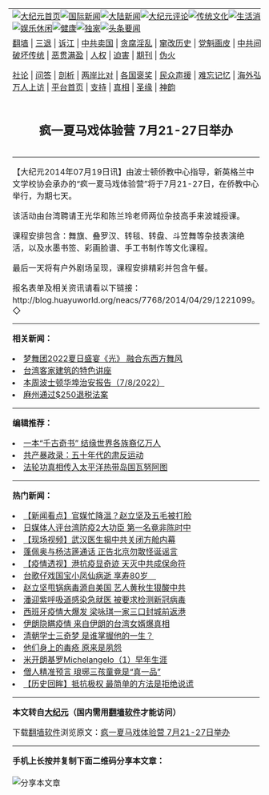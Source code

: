 <a name="1" id="1" target="_blank"></a><span id="1"></span>
<table align=center border="0"><tr><td colspan="2" VALIGN=TOP><a href="https://github.com/evfmhh399/djy/blob/master/gb/nf1351518.md#1"><img src="https://raw.githubusercontent.com/evfmhh399/www/master/t/djy/1.jpg" title="大纪元首页" alt="大纪元首页"></a><a href="https://github.com/evfmhh399/djy/blob/master/gb/n24hr.md#1"><img src="https://raw.githubusercontent.com/evfmhh399/www/master/t/djy/3.jpg" title="国际新闻" alt="国际新闻"></a><a href="https://github.com/evfmhh399/djy/blob/master/gb/nsc413.md#1"><img src="https://raw.githubusercontent.com/evfmhh399/www/master/t/djy/4.jpg" title="大陆新闻" alt="大陆新闻"></a><a href="https://github.com/evfmhh399/djy/blob/master/gb/news392.md#1"><img src="https://raw.githubusercontent.com/evfmhh399/www/master/t/djy/5.jpg" title="大纪元评论" alt="大纪元评论"></a><a href="https://github.com/evfmhh399/djy/blob/master/gb/news2007.md#1"><img src="https://raw.githubusercontent.com/evfmhh399/www/master/t/djy/6.jpg" title="传统文化" alt="传统文化"></a><a href="https://github.com/evfmhh399/djy/blob/master/gb/news2008.md#1"><img src="https://raw.githubusercontent.com/evfmhh399/www/master/t/djy/7.jpg" title="生活消费" alt="生活消费"></a><a href="https://github.com/evfmhh399/djy/blob/master/gb/ncyule.md#1"><img src="https://raw.githubusercontent.com/evfmhh399/www/master/t/djy/8.jpg" title="娱乐休闲" alt="娱乐休闲"></a><a href="https://github.com/evfmhh399/djy/blob/master/gb/nsc1002.md#1"><img src="https://raw.githubusercontent.com/evfmhh399/www/master/t/djy/9.jpg" title="健康" alt="健康"></a><a href="https://github.com/evfmhh399/djy/blob/master/gb/nf6092.md#1"><img src="https://raw.githubusercontent.com/evfmhh399/www/master/t/djy/10a.jpg" title="独家" alt="独家"></a><a href="https://github.com/evfmhh399/djy/blob/master/gb/nf4514.md#1"><img src="https://raw.githubusercontent.com/evfmhh399/www/master/t/djy/12a.jpg" title="头条要闻" alt="头条要闻"></a></td></tr>
<tr><td colspan="2" VALIGN=TOP><a target="_blank" href="https://github.com/evfmhh399/www/blob/master/README.md?zsrh#1">翻墙</a> | <a target="_blank" href="https://github.com/evfmhh399/djy/blob/master/gb/nf5657.md#1">三退</a> | <a target="_blank" href="https://github.com/evfmhh399/djy/blob/master/gb/nf6124.md#1">诉江</a> | <a target="_blank" href="https://github.com/evfmhh399/djy/blob/master/gb/nf1176117.md#1">中共卖国</a> | <a target="_blank" href="https://github.com/evfmhh399/djy/blob/master/gb/nf5773.md#1">贪腐淫乱</a> | <a target="_blank" href="https://github.com/evfmhh399/djy/blob/master/gb/nf1176115.md#1">窜改历史</a> | <a target="_blank" href="https://github.com/evfmhh399/djy/blob/master/gb/nf1176107.md#1">党魁画皮</a> | <a target="_blank" href="https://github.com/evfmhh399/djy/blob/master/gb/nf1320400.md#1">中共间谍</a> | <a target="_blank" href="https://github.com/evfmhh399/djy/blob/master/gb/nf1176114.md#1">破坏传统</a> | <a target="_blank" href="https://github.com/evfmhh399/ntdtv/blob/master/gb/prog447_1.md#1">恶贯满盈</a> | <a target="_blank" href="https://github.com/evfmhh399/djy/blob/master/gb/ncid278.md#1">人权</a> | <a target="_blank" href="https://github.com/evfmhh399/djy/blob/master/gb/nf1176111.md#1">迫害</a> | <a target="_blank" href="https://gitlab.com/szzdlab/mh-qikan/blob/master/README.md#1">期刊</a> | <a target="_blank" href="https://github.com/evfmhh399/djy/blob/master/gb/nf5562.md#1">伪火</a></p><p><a target="_blank" href="https://github.com/evfmhh399/djy/blob/master/gb/9p.md#1">社论</a> | <a target="_blank" href="https://github.com/evfmhh399/djy/blob/master/gb/nf4378.md#1">问答</a> | <a target="_blank" href="https://github.com/evfmhh399/djy/blob/master/gb/nf5792.md#1">剖析</a> | <a target="_blank" href="https://github.com/evfmhh399/djy/blob/master/gb/nf5735.md#1">两岸比对</a> | <a target="_blank" href="https://github.com/evfmhh399/djy/blob/master/gb/nf6119.md#1">各国褒奖</a> | <a target="_blank" href="https://github.com/evfmhh399/djy/blob/master/gb/nf6120.md#1">民众声援</a> | <a target="_blank" href="https://github.com/evfmhh399/djy/blob/master/gb/nf1188594.md#1">难忘记忆</a> | <a target="_blank" href="https://github.com/evfmhh399/djy/blob/master/gb/nf3180.md#1">海外弘传</a> | <a target="_blank" href="https://github.com/evfmhh399/djy/blob/master/gb/nf5410.md#1">万人上访</a> | <a target="_blank" href="https://github.com/evfmhh399/www/blob/master/README.md?zsrh#1">平台首页</a> | <a target="_blank" href="https://github.com/evfmhh399/djy/blob/master/gb/nf4386.md#1">支持</a> | <a target="_blank" href="https://github.com/evfmhh399/djy/blob/master/gb/nf4389.md#1">真相</a> | <a target="_blank" href="https://github.com/evfmhh399/djy/blob/master/gb/nf5790.md#1">圣缘</a> | <a target="_blank" href="https://github.com/evfmhh399/djy/blob/master/gb/nf4786.md#1">神韵</a></td></tr>
<tr><td VALIGN=TOP width="626"><h2 align=center>疯一夏马戏体验营 7月21-27日举办</h2>

<h6></h6>
<hr>
	<p>【大纪元2014年07月19日讯】由波士顿侨教中心指导，新英格兰中文学校协会承办的“疯一夏<ahref="https://github.com/evfmhh399/djy/blob/master/gb/tag/%E9%A9%AC%E6%88%8F.md#1">马戏</a><ahref="https://github.com/evfmhh399/djy/blob/master/gb/tag/%E4%BD%93%E9%AA%8C%E8%90%A5.md#1">体验营</a>”将于7月21-27日，在侨教中心举行，为期七天。</p>
<p>该活动由台湾聘请王光华和陈兰玲老师两位杂技高手来波城授课。</p>
<p>课程安排包含：舞旗、叠罗汉、转毯、转盘、斗笠舞等杂技表演绝活，以及水墨书签、彩画脸谱、手工书制作等文化课程。</p>
<p>最后一天将有户外剧场呈现，课程安排精彩并包含午餐。</p>
<p>报名表单及相关资讯请看以下链接：<br />http://blog.huayuworld.org/neacs/7768/2014/04/29/1221099。◇</p>
	
<hr>


<strong>相关新闻：</strong>
<li><a href="https://github.com/evfmhh399/djy/blob/master/gb/22/7/9/n13777206.md#1">梦舞团2022夏日盛宴《光》 融合东西方舞风</a></li>
<li><a href="https://github.com/evfmhh399/djy/blob/master/gb/22/7/9/n13777196.md#1">台湾客家建筑的特色讲座</a></li>
<li><a href="https://github.com/evfmhh399/djy/blob/master/gb/22/7/7/n13775937.md#1">本周波士顿华埠治安报告（7/8/2022）</a></li>
<li><a href="https://github.com/evfmhh399/djy/blob/master/gb/22/7/7/n13775928.md#1">麻州通过$250退税法案</a></li>
<hr>


<strong>编辑推荐：</strong>
<li><a href="https://github.com/ychojm359/djy/blob/master/gb/20/1/6/n11772347.md#1" target="_blank">一本“千古奇书” 结缘世界各族裔亿万人</a> </li><li><a href="https://github.com/tsiac2612/djy/blob/master/gb/18/10/21/n10798292.md#1" target="_blank">共产暴政录：五十年代的肃反运动</a></li><li><a href="https://github.com/tsiac2612/djy/blob/master/gb/19/10/31/n11625277.md#1" target="_blank">法轮功真相传入太平洋热带岛国瓦努阿图</a></li>
<hr>

<strong>热门新闻：</strong>
<li><a href="https://github.com/evfmhh399/djy/blob/master/gb/20/3/16/n11945071.md#1">【新闻看点】官媒忙降温？赵立坚及五毛被打脸</a></li>
<li><a href="https://github.com/evfmhh399/djy/blob/master/gb/20/3/16/n11943195.md#1">日媒体人评台湾防疫2大功臣 第一名竟非陈时中</a></li>
<li><a href="https://github.com/evfmhh399/djy/blob/master/gb/20/3/16/n11943071.md#1">【现场视频】武汉医生揭中共关闭方舱内幕</a></li>
<li><a href="https://github.com/evfmhh399/djy/blob/master/gb/20/3/16/n11945291.md#1">蓬佩奥与杨洁篪通话 正告北京勿散怪诞谣言</a></li>
<li><a href="https://github.com/evfmhh399/djy/blob/master/gb/20/3/15/n11942593.md#1">【疫情透视】港抗疫显奇迹 天灭中共成保命符</a></li>
<li><a href="https://github.com/evfmhh399/djy/blob/master/gb/20/3/17/n11946544.md#1">台歌仔戏国宝小凤仙病逝 享寿80岁　</a></li>
<li><a href="https://github.com/evfmhh399/djy/blob/master/gb/20/3/15/n11942589.md#1">赵立坚甩锅病毒源自美国 艺人黄秋生狠酸中共</a></li>
<li><a href="https://github.com/evfmhh399/djy/blob/master/gb/20/3/15/n11942781.md#1">潘迎紫呼吸道感染急就医 被要求检测新冠病毒</a></li>
<li><a href="https://github.com/evfmhh399/djy/blob/master/gb/20/3/15/n11942415.md#1">西班牙疫情大爆发 梁咏琪一家三口封城前返港</a></li>
<li><a href="https://github.com/evfmhh399/djy/blob/master/gb/20/3/17/n11947993.md#1">伊朗隐瞒疫情 来自伊朗的台湾女婿爆真相</a></li>
<li><a href="https://github.com/evfmhh399/djy/blob/master/gb/20/3/11/n11933369.md#1">清朝学士三奇梦 是谁掌握他的一生？</a></li>
<li><a href="https://github.com/evfmhh399/djy/blob/master/gb/20/1/2/n11764074.md#1">他们身上的毒疮 原来是夙怨</a></li>
<li><a href="https://github.com/evfmhh399/djy/blob/master/gb/13/1/31/n3790016.md#1">米开朗基罗Michelangelo（1）早年生涯</a></li>
<li><a href="https://github.com/evfmhh399/djy/blob/master/gb/20/3/11/n11933376.md#1">僧人精准预言 琅琊三孩童竟是“真一品”</a></li>
<li><a href="https://github.com/evfmhh399/djy/blob/master/gb/20/3/7/n11923201.md#1">【历史回眸】抵抗极权 最简单的方法是拒绝说谎</a></li>
<hr>

<strong>本文转自<a href="https://www.epochtimes.com">大纪元</a>（国内需用<a href="https://github.com/evfmhh399/www/blob/master/README.md#8">翻墙软件</a>才能访问）</strong><p>下载<a href="https://github.com/evfmhh399/www/blob/master/README.md#8">翻墙软件</a>浏览原文：<a href="https://www.epochtimes.com/gb/14/7/19/n4204486.htm">疯一夏马戏体验营 7月21-27日举办</a></p><hr>

<strong>手机上长按并复制下面二维码分享本文章：</strong><br><br><img src="https://chart.apis.google.com/chart?cht=qr&chs=240x240&choe=UTF-8&chld=M|2&chl=https://github.com/evfmhh399/djy/blob/master/gb/14/7/19/n4204486.md%231" title="分享本文章"></td><td VALIGN=TOP><a href="https://github.com/evfmhh399/djy/blob/master/gb/16/1/21/n4622075.md?dfh#1" target="_blank"><img src="https://raw.githubusercontent.com/evfmhh399/djy/master/gb/300/wei-f1.jpg" title="中共的伪火骗局"  alt="中共的伪火骗局"></a><br><a href="https://github.com/evfmhh399/www/blob/master/README.md?dfh#9" target="_blank"><img src="https://raw.githubusercontent.com/evfmhh399/djy/master/gb/300/yong-h.jpg" title="永恒的见证"  alt="永恒的见证"></a><br><a href="https://github.com/evfmhh399/djy/blob/master/gb/13/9/29/n3974789.md?dfh#1" target="_blank"><img src="https://raw.githubusercontent.com/evfmhh399/djy/master/gb/300/shang-lnz.jpg" title="善良女子被中共投男牢"  alt="善良女子被中共投男牢"></a><br><a href="https://github.com/evfmhh399/djy/blob/master/gb/16/3/16/n4663449.md?dfh#1" target="_blank"><img src="https://raw.githubusercontent.com/evfmhh399/djy/master/gb/300/huo-z3.jpg" title="警卫目击活摘器官"  alt="警卫目击活摘器官"></a><br><a href="https://github.com/evfmhh399/djy/blob/master/gb/16/8/7/n8177641.md?dfh#1" target="_blank"><img src="https://raw.githubusercontent.com/evfmhh399/djy/master/gb/300/huo-z4.jpg" title="证人描述活摘恐怖"  alt="证人描述活摘恐怖"></a><br><a href="https://github.com/evfmhh399/djy/blob/master/gb/10/4/19/n2881569.md?dfh#1" target="_blank"><img src="https://raw.githubusercontent.com/evfmhh399/djy/master/gb/300/huo-z1.jpg" title="揭开活摘器官黑幕"  alt="揭开活摘器官黑幕"></a><br><a href="https://github.com/evfmhh399/djy/blob/master/gb/10/11/7/n3077476.md?dfh#1" target="_blank"><img src="https://raw.githubusercontent.com/evfmhh399/djy/master/gb/300/ma-ks.jpg" title="马克思的成魔之路"  alt="马克思的成魔之路"></a><br><a href="https://github.com/evfmhh399/djy/blob/master/gb/14/6/9/n4173977.md?dfh#1" target="_blank"><img src="https://raw.githubusercontent.com/evfmhh399/djy/master/gb/300/chang-zs.jpg" title="藏字石 蕴天机"  alt="藏字石 蕴天机"></a><br><a href="https://github.com/evfmhh399/djy/blob/master/gb/18/5/10/n10381511.md?dfh#1" target="_blank"><img src="https://raw.githubusercontent.com/evfmhh399/djy/master/gb/300/st1.jpg" title="关注三亿人三退"  alt="关注三亿人三退"></a><br><a href="https://github.com/evfmhh399/djy/blob/master/gb/18/3/21/n10237682.md?dfh#1" target="_blank"><img src="https://raw.githubusercontent.com/evfmhh399/djy/master/gb/300/jie-t.jpg" title="解体中共复兴中华"  alt="解体中共复兴中华"></a><br><a href="https://github.com/evfmhh399/djy/blob/master/gb/9/2/9/n2422991.md?dfh#1" target="_blank"><img src="https://raw.githubusercontent.com/evfmhh399/djy/master/gb/300/gao-zs.jpg" title="中共迫害良心律师"  alt="中共迫害良心律师"></a><br><a href="https://github.com/evfmhh399/djy/blob/master/gb/18/12/9/n10900044.md?dfh#1" target="_blank"><img src="https://raw.githubusercontent.com/evfmhh399/djy/master/gb/300/sj1.jpg" title="三百多万人举报江泽民"  alt="三百多万人举报江泽民"></a><br><a href="https://github.com/evfmhh399/djy/blob/master/gb/18/8/28/n10672014.md?dfh#1" target="_blank"><img src="https://raw.githubusercontent.com/evfmhh399/djy/master/gb/300/sj2.jpg" title="这些官员为何起诉江泽民"  alt="这些官员为何起诉江泽民"></a><br><a href="https://github.com/evfmhh399/djy/blob/master/gb/8/12/18/n2367165.md?dfh#1" target="_blank"><img src="https://raw.githubusercontent.com/evfmhh399/djy/master/gb/300/liangan.jpg" title="海峡两岸的强烈对比"  alt="海峡两岸的强烈对比"></a><br><a href="https://github.com/evfmhh399/djy/blob/master/gb/15/12/10/n4593139.md?dfh#1" target="_blank"><img src="https://raw.githubusercontent.com/evfmhh399/djy/master/gb/300/jia-ndzl.jpg" title="加拿大总理的贺信"  alt="加拿大总理的贺信"></a><br><a href="https://github.com/evfmhh399/djy/blob/master/gb/11/6/17/n3289382.md?dfh#1" target="_blank"><img src="https://raw.githubusercontent.com/evfmhh399/djy/master/gb/300/xiao-wd.jpg" title="探寻真相兼听则明"  alt="探寻真相兼听则明"></a><br><a href="https://github.com/evfmhh399/djy/blob/master/gb/18/10/27/n10812623.md?dfh#1" target="_blank"><img src="https://raw.githubusercontent.com/evfmhh399/djy/master/gb/300/yindu.jpg" title="印度媒体报道东方"  alt="印度媒体报道东方"></a><br><a href="https://github.com/evfmhh399/djy/blob/master/gb/18/6/9/n10469652.md?dfh#1" target="_blank"><img src="https://raw.githubusercontent.com/evfmhh399/djy/master/gb/300/xie-j.jpg" title="不一样的海外校园"  alt="不一样的海外校园"></a><br><a href="https://github.com/evfmhh399/djy/blob/master/gb/7/4/5/n1669415.md?dfh#1" target="_blank"><img src="https://raw.githubusercontent.com/evfmhh399/djy/master/gb/300/li-up.jpg" title="从大师到徒弟的传奇"  alt="从大师到徒弟的传奇"></a><br><a href="https://github.com/evfmhh399/djy/blob/master/gb/17/5/26/n9191512.md?dfh#1" target="_blank"><img src="https://raw.githubusercontent.com/evfmhh399/djy/master/gb/300/zfl2.jpg" title="亿万人与东方一本奇书"  alt="亿万人与东方一本奇书"></a><br><a href="https://github.com/evfmhh399/djy/blob/master/gb/13/11/27/n4020290.md?dfh#1" target="_blank"><img src="https://raw.githubusercontent.com/evfmhh399/djy/master/gb/300/zhen-h.jpg" title="大陆见不到的震撼场面"  alt="大陆见不到的震撼场面"></a><br><a href="https://github.com/evfmhh399/djy/blob/master/gb/15/7/17/n4482910.md?dfh#1" target="_blank"><img src="https://raw.githubusercontent.com/evfmhh399/djy/master/gb/300/dalu-sk.jpg" title="人心向善 大陆当初盛况"  alt="人心向善 大陆当初盛况"></a><br><a href="https://github.com/evfmhh399/djy/blob/master/gb/19/1/5/n10955468.md?dfh#1" target="_blank"><img src="https://raw.githubusercontent.com/evfmhh399/djy/master/gb/300/zfl1.jpg" title="追寻真理 这书讲什么"  alt="追寻真理 这书讲什么"></a><br><a href="https://github.com/evfmhh399/www/blob/master/README.md?dfh#1" target="_blank"><img src="https://raw.githubusercontent.com/evfmhh399/djy/master/gb/300/fq1.jpg" title="下载免费翻墙软件"  alt="下载免费翻墙软件"></a><br></td></tr></table>
